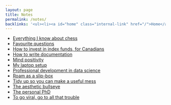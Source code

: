 ```yaml
---
layout: page
title: Notes
permalink: /notes/
backlinks: '<ul><li><a id="home" class="internal-link" href="/">Home</a></li></ul>'
---
```


* <a id="everything-i-know-about-chess" class="internal-link" href="/everything-i-know-about-chess/">Everything I know about chess</a>
* <a id="favourite-questions" class="internal-link" href="/favourite-questions/">Favourite questions</a>
* <a id="how-to-invest-in-index-funds" class="internal-link" href="/how-to-invest-in-index-funds/">How to invest in index funds, for Canadians</a>
* <a id="how-to-write-documentation" class="internal-link" href="/how-to-write-documentation/">How to write documentation</a>
* <a id="mind-positivity" class="internal-link" href="/mind-positivity/">Mind positivity</a>
* <a id="laptop-setup" class="internal-link" href="/laptop-setup/">My laptop setup</a>
* <a id="professional-development-in-data-science" class="internal-link" href="/professional-development-in-data-science/">Professional development in data science</a>
* <a id="roam-as-a-slip-box" class="internal-link" href="/roam-as-a-slip-box/">Roam as a slip-box</a>
* <a id="tidy-up" class="internal-link" href="/tidy-up/">Tidy up so you can make a useful mess</a>
* <a id="aesthetic-bullseye" class="internal-link" href="/aesthetic-bullseye/">The aesthetic bullseye</a>
* <a id="personal-phd" class="internal-link" href="/personal-phd/">The personal PhD</a>
* <a id="to-go-viral-go-to-all-that-trouble" class="internal-link" href="/to-go-viral-go-to-all-that-trouble/">To go viral, go to all that trouble</a>